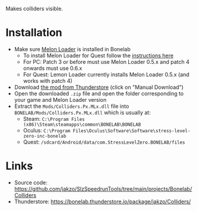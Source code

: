 Makes colliders visible.

# Installation

- Make sure [Melon Loader](https://melonwiki.xyz/#/?id=what-is-melonloader) is installed in Bonelab
  - To install Melon Loader for Quest follow the [instructions here](https://github.com/LemonLoader/MelonLoader/wiki/Installation)
  - For PC: Patch 3 or before must use Melon Loader 0.5.x and patch 4 onwards must use 0.6.x
  - For Quest: Lemon Loader currently installs Melon Loader 0.5.x (and works with patch 4)
- Download [the mod from Thunderstore](https://bonelab.thunderstore.io/package/jakzo/Colliders/) (click on "Manual Download")
- Open the downloaded `.zip` file and open the folder corresponding to your game and Melon Loader version
- Extract the `Mods/Colliders.Px.MLx.dll` file into `BONELAB/Mods/Colliders.Px.MLx.dll` which is usually at:
  - Steam: `C:\Program Files (x86)\Steam\steamapps\common\BONELAB\BONELAB`
  - Oculus: `C:\Program Files\Oculus\Software\Software\stress-level-zero-inc-bonelab`
  - Quest: `/sdcard/Android/data/com.StressLevelZero.BONELAB/files`

# Links

- Source code: https://github.com/jakzo/SlzSpeedrunTools/tree/main/projects/Bonelab/Colliders
- Thunderstore: https://bonelab.thunderstore.io/package/jakzo/Colliders/
